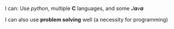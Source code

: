 I can:
Use *python*, multiple **C** languages, and some _J**a**v**a**_

I can also use **problem solving** well (a necessity for programming)
